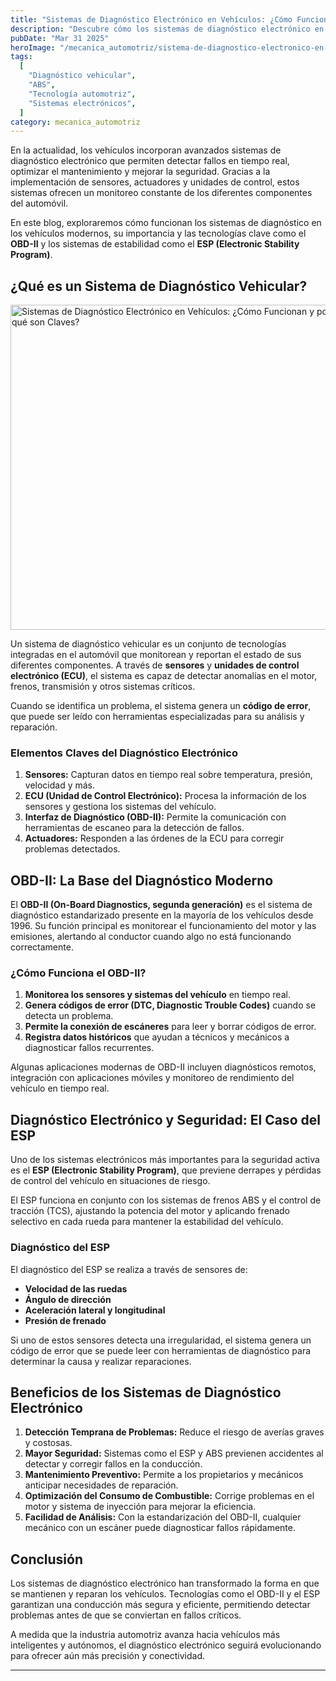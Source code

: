 ```yaml
---
title: "Sistemas de Diagnóstico Electrónico en Vehículos: ¿Cómo Funcionan y por qué son Claves?"
description: "Descubre cómo los sistemas de diagnóstico electrónico en los vehículos modernos permiten detectar fallos, mejorar el rendimiento y garantizar la seguridad en la conducción."
pubDate: "Mar 31 2025"
heroImage: "/mecanica_automotriz/sistema-de-diagnostico-electronico-en-vehiculos.webp"
tags:
  [
    "Diagnóstico vehicular",
    "ABS",
    "Tecnología automotriz",
    "Sistemas electrónicos",
  ]
category: mecanica_automotriz
---
```


En la actualidad, los vehículos incorporan avanzados sistemas de diagnóstico electrónico que permiten detectar fallos en tiempo real, optimizar el mantenimiento y mejorar la seguridad. Gracias a la implementación de sensores, actuadores y unidades de control, estos sistemas ofrecen un monitoreo constante de los diferentes componentes del automóvil.

En este blog, exploraremos cómo funcionan los sistemas de diagnóstico en los vehículos modernos, su importancia y las tecnologías clave como el **OBD-II** y los sistemas de estabilidad como el **ESP (Electronic Stability Program)**.

## ¿Qué es un Sistema de Diagnóstico Vehicular?

<img src="/mecanica_automotriz/sistema-de-diagnostico-electronico-en-vehiculos.webp" alt="Sistemas de Diagnóstico Electrónico en Vehículos: ¿Cómo Funcionan y por qué son Claves?" width="520"/>

Un sistema de diagnóstico vehicular es un conjunto de tecnologías integradas en el automóvil que monitorean y reportan el estado de sus diferentes componentes. A través de **sensores** y **unidades de control electrónico (ECU)**, el sistema es capaz de detectar anomalías en el motor, frenos, transmisión y otros sistemas críticos.

Cuando se identifica un problema, el sistema genera un **código de error**, que puede ser leído con herramientas especializadas para su análisis y reparación.

### Elementos Claves del Diagnóstico Electrónico

1. **Sensores:** Capturan datos en tiempo real sobre temperatura, presión, velocidad y más.
2. **ECU (Unidad de Control Electrónico):** Procesa la información de los sensores y gestiona los sistemas del vehículo.
3. **Interfaz de Diagnóstico (OBD-II):** Permite la comunicación con herramientas de escaneo para la detección de fallos.
4. **Actuadores:** Responden a las órdenes de la ECU para corregir problemas detectados.

## OBD-II: La Base del Diagnóstico Moderno

El **OBD-II (On-Board Diagnostics, segunda generación)** es el sistema de diagnóstico estandarizado presente en la mayoría de los vehículos desde 1996. Su función principal es monitorear el funcionamiento del motor y las emisiones, alertando al conductor cuando algo no está funcionando correctamente.

### ¿Cómo Funciona el OBD-II?

1. **Monitorea los sensores y sistemas del vehículo** en tiempo real.
2. **Genera códigos de error (DTC, Diagnostic Trouble Codes)** cuando se detecta un problema.
3. **Permite la conexión de escáneres** para leer y borrar códigos de error.
4. **Registra datos históricos** que ayudan a técnicos y mecánicos a diagnosticar fallos recurrentes.

Algunas aplicaciones modernas de OBD-II incluyen diagnósticos remotos, integración con aplicaciones móviles y monitoreo de rendimiento del vehículo en tiempo real.

## Diagnóstico Electrónico y Seguridad: El Caso del ESP

Uno de los sistemas electrónicos más importantes para la seguridad activa es el **ESP (Electronic Stability Program)**, que previene derrapes y pérdidas de control del vehículo en situaciones de riesgo.

El ESP funciona en conjunto con los sistemas de frenos ABS y el control de tracción (TCS), ajustando la potencia del motor y aplicando frenado selectivo en cada rueda para mantener la estabilidad del vehículo.

### Diagnóstico del ESP

El diagnóstico del ESP se realiza a través de sensores de:

- **Velocidad de las ruedas**
- **Ángulo de dirección**
- **Aceleración lateral y longitudinal**
- **Presión de frenado**

Si uno de estos sensores detecta una irregularidad, el sistema genera un código de error que se puede leer con herramientas de diagnóstico para determinar la causa y realizar reparaciones.

## Beneficios de los Sistemas de Diagnóstico Electrónico

1. **Detección Temprana de Problemas:** Reduce el riesgo de averías graves y costosas.
2. **Mayor Seguridad:** Sistemas como el ESP y ABS previenen accidentes al detectar y corregir fallos en la conducción.
3. **Mantenimiento Preventivo:** Permite a los propietarios y mecánicos anticipar necesidades de reparación.
4. **Optimización del Consumo de Combustible:** Corrige problemas en el motor y sistema de inyección para mejorar la eficiencia.
5. **Facilidad de Análisis:** Con la estandarización del OBD-II, cualquier mecánico con un escáner puede diagnosticar fallos rápidamente.

## Conclusión

Los sistemas de diagnóstico electrónico han transformado la forma en que se mantienen y reparan los vehículos. Tecnologías como el OBD-II y el ESP garantizan una conducción más segura y eficiente, permitiendo detectar problemas antes de que se conviertan en fallos críticos.

A medida que la industria automotriz avanza hacia vehículos más inteligentes y autónomos, el diagnóstico electrónico seguirá evolucionando para ofrecer aún más precisión y conectividad.

---
